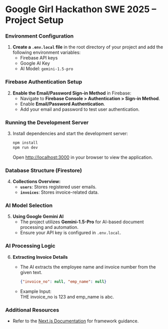 # Google Girl Hackathon SWE 2025 – Project Setup  

### **Environment Configuration**  
1. **Create a `.env.local` file** in the root directory of your project and add the following environment variables:  
   - Firebase API keys  
   - Google AI Key  
   - AI Model: `gemini-1.5-pro`  

### **Firebase Authentication Setup**  
2. **Enable the Email/Password Sign-in Method** in Firebase:  
   - Navigate to **Firebase Console > Authentication > Sign-in Method**.  
   - Enable **Email/Password Authentication**.  
   - Add your email and password to test user authentication.  

### **Running the Development Server**  
3. Install dependencies and start the development server:  
   ```bash  
   npm install  
   npm run dev  
   ```  
   Open [http://localhost:3000](http://localhost:3000) in your browser to view the application.  

### **Database Structure (Firestore)**  
4. **Collections Overview:**  
   - **`users`**: Stores registered user emails.  
   - **`invoices`**: Stores invoice-related data.  

### **AI Model Selection**  
5. **Using Google Gemini AI**  
   - The project utilizes **Gemini-1.5-Pro** for AI-based document processing and automation.  
   - Ensure your API key is configured in `.env.local`.  

### **AI Processing Logic**  
6. **Extracting Invoice Details**  
   - The AI extracts the employee name and invoice number from the given text.  
    
     ```json  
     {"invoice_no": null, "emp_name": null}  
     ```  
   - Example Input:  
     THE invoice_no is 123 and emp_name is abc.
     

### **Additional Resources**  
- Refer to the [Next.js Documentation](https://nextjs.org/docs) for framework guidance.
